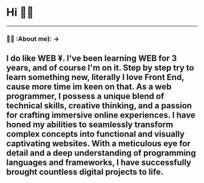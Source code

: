 <!-- -->

# Hi 😶‍🌫️

---
### :man_technologist: :About me): ->
I do like WEB ¥. I've been learning WEB for 3 years, and of course I'm on it. Step by step try to learn something new, literally I love Front End, cause more time im keen on that.
As a web programmer, I possess a unique blend of technical skills, creative thinking, and a passion for crafting immersive online experiences. I have honed my abilities to seamlessly transform complex concepts into functional and visually captivating websites. With a meticulous eye for detail and a deep understanding of programming languages and frameworks, I have successfully brought countless digital projects to life.
---
